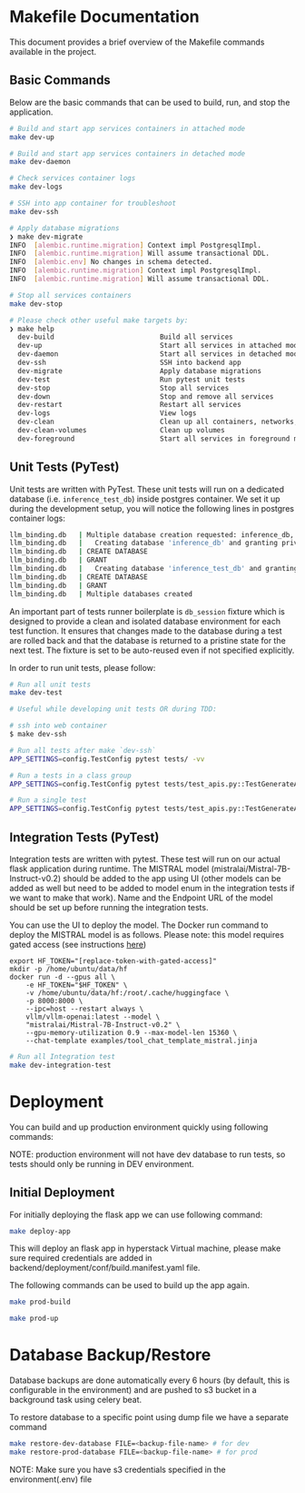 # Makefile Documentation

This document provides a brief overview of the Makefile commands available in the project.

## Basic Commands

Below are the basic commands that can be used to build, run, and stop the application.

```bash
# Build and start app services containers in attached mode
make dev-up

# Build and start app services containers in detached mode
make dev-daemon

# Check services container logs
make dev-logs

# SSH into app container for troubleshoot
make dev-ssh

# Apply database migrations
❯ make dev-migrate
INFO  [alembic.runtime.migration] Context impl PostgresqlImpl.
INFO  [alembic.runtime.migration] Will assume transactional DDL.
INFO  [alembic.env] No changes in schema detected.
INFO  [alembic.runtime.migration] Context impl PostgresqlImpl.
INFO  [alembic.runtime.migration] Will assume transactional DDL.

# Stop all services containers
make dev-stop

# Please check other useful make targets by:
❯ make help
  dev-build                          Build all services
  dev-up                             Start all services in attached mode
  dev-daemon                         Start all services in detached mode
  dev-ssh                            SSH into backend app
  dev-migrate                        Apply database migrations
  dev-test                           Run pytest unit tests
  dev-stop                           Stop all services
  dev-down                           Stop and remove all services
  dev-restart                        Restart all services
  dev-logs                           View logs
  dev-clean                          Clean up all containers, networks, images, and orphans
  dev-clean-volumes                  Clean up volumes
  dev-foreground                     Start all services in foreground mode
```

## Unit Tests (PyTest)

Unit tests are written with PyTest. These unit tests will run on a dedicated database (i.e. `inference_test_db`) inside postgres container. We set it up during the development setup, you will notice the following lines in postgres container logs:

```bash
llm_binding.db   | Multiple database creation requested: inference_db, inference_test_db
llm_binding.db   |   Creating database 'inference_db' and granting privileges to 'devuser'
llm_binding.db   | CREATE DATABASE
llm_binding.db   | GRANT
llm_binding.db   |   Creating database 'inference_test_db' and granting privileges to 'devuser'
llm_binding.db   | CREATE DATABASE
llm_binding.db   | GRANT
llm_binding.db   | Multiple databases created
```

An important part of tests runner boilerplate is `db_session` fixture which is designed to provide a clean and isolated database environment for each test function. It ensures that changes made to the database during a test are rolled back and that the database is returned to a pristine state for the next test. The fixture is set to be auto-reused even if not specified explicitly.

In order to run unit tests, please follow:

```bash
# Run all unit tests
make dev-test

# Useful while developing unit tests OR during TDD:

# ssh into web container
$ make dev-ssh

# Run all tests after make `dev-ssh`
APP_SETTINGS=config.TestConfig pytest tests/ -vv

# Run a tests in a class group
APP_SETTINGS=config.TestConfig pytest tests/test_apis.py::TestGenerateAPIKeyEndpoint::test_generate_api_key_success -vv

# Run a single test
APP_SETTINGS=config.TestConfig pytest tests/test_apis.py::TestGenerateAPIKeyEndpoint::test_generate_api_key_success -vv
```

## Integration Tests (PyTest)

Integration tests are written with pytest. These test will run on our actual flask application during runtime.
The MISTRAL model (mistralai/Mistral-7B-Instruct-v0.2) should be added to the app using UI (other models can be added
as well but need to be added to model enum in the integration tests if we want to make that work).
Name and the Endpoint URL of the model should be set up before running the integration tests.

You can use the UI to deploy the model. The Docker run command to deploy the MISTRAL model is as follows. Please note: this model requires gated access (see instructions [here](https://huggingface.co/docs/transformers.js/en/guides/private))

```
export HF_TOKEN="[replace-token-with-gated-access]"
mkdir -p /home/ubuntu/data/hf
docker run -d --gpus all \
    -e HF_TOKEN="$HF_TOKEN" \
    -v /home/ubuntu/data/hf:/root/.cache/huggingface \
    -p 8000:8000 \
    --ipc=host --restart always \
    vllm/vllm-openai:latest --model \
    "mistralai/Mistral-7B-Instruct-v0.2" \
    --gpu-memory-utilization 0.9 --max-model-len 15360 \
    --chat-template examples/tool_chat_template_mistral.jinja
```

```bash
# Run all Integration test
make dev-integration-test
```

# Deployment

You can build and up production environment quickly using following commands:

NOTE: production environment will not have dev database to run tests, so tests
should only be running in DEV environment.

## Initial Deployment

For initially deploying the flask app we can use following command:

```bash
make deploy-app
```

This will deploy an flask app in hyperstack Virtual machine, please make sure required credentials are added in backend/deployment/conf/build.manifest.yaml file.

The following commands can be used to build up the app again.

```bash
make prod-build

make prod-up
```

# Database Backup/Restore

Database backups are done automatically every 6 hours (by default, this is configurable in the environment) and are pushed to s3 bucket in a background task using celery beat.

To restore database to a specific point using dump file we have a separate command

```bash
make restore-dev-database FILE=<backup-file-name> # for dev
make restore-prod-database FILE=<backup-file-name> # for prod
```

NOTE: Make sure you have s3 credentials specified in the environment(.env) file
